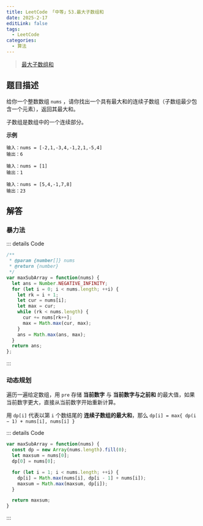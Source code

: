 ```yaml
---
title: LeetCode 「中等」53.最大子数组和
date: 2025-2-17
editLink: false
tags:
  - LeetCode
categories:
  - 算法
---
```


> [最大子数组和](https://leetcode.cn/problems/maximum-subarray/description/)

## 题目描述

给你一个整数数组 `nums` ，请你找出一个具有最大和的连续子数组（子数组最少包含一个元素），返回其最大和。

子数组是数组中的一个连续部分。

**示例**

```
输入：nums = [-2,1,-3,4,-1,2,1,-5,4]
输出：6

输入：nums = [1]
输出：1

输入：nums = [5,4,-1,7,8]
输出：23
```

## 解答

### 暴力法

::: details Code
```js
/**
 * @param {number[]} nums
 * @return {number}
 */
var maxSubArray = function(nums) {
  let ans = Number.NEGATIVE_INFINITY;
  for (let i = 0; i < nums.length; ++i) {
    let rk = i + 1;
    let cur = nums[i];
    let max = cur;
    while (rk < nums.length) {
      cur += nums[rk++];
      max = Math.max(cur, max);
    }
    ans = Math.max(ans, max);
  }
  return ans;
};
```
:::

### 动态规划

遍历一遍给定数组，用 `pre` 存储 **当前数字** 与 **当前数字与之前和** 的最大值，如果当前数字更大，直接从当前数字开始重新计算。

用 `dp[i]` 代表以第 `i` 个数结尾的 **连续子数组的最大和**，那么 `dp[i] = max{ dp(i − 1) + nums[i], nums[i] }`

::: details Code
```js
var maxSubArray = function(nums) {
  const dp = new Array(nums.length).fill(0);
  let maxsum = nums[0];
  dp[0] = nums[0];

  for (let i = 1; i < nums.length; ++i) {
    dp[i] = Math.max(nums[i], dp[i - 1] + nums[i]);
    maxsum = Math.max(maxsum, dp[i]);
  }

  return maxsum;
}
```
:::
